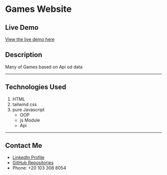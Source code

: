 # Games Website

## Live Demo
[View the live demo here](https://mohamed99-ahmed.github.io/Games-Api-Test/)

## Description
Many of Games based on Api od data
___

## Technologies Used
1. HTML
2. tailwind css
3.  pure Javascript
     * OOP
     * js Module
     * Api
   
___
## Contact Me
- [LinkedIn Profile](https://www.linkedin.com/feed/)
- [GitHub Repositories](https://github.com/Mohamed99-Ahmed?tab=repositories)
- Phone: +20 103 308 8054


